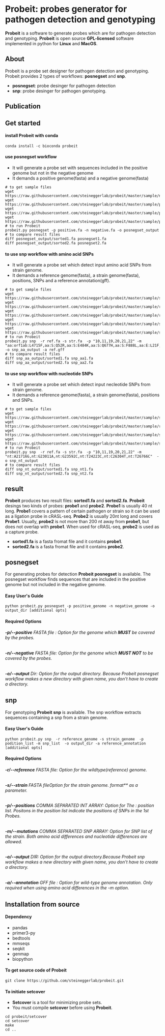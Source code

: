 # **Probeit**: probes generator for pathogen detection and genotyping
**Probeit** is a software to generate probes which are for pathogen detection and genotyping. **Probeit** is open source **GPL-licensed** software implemented in python for **Linux** and **MacOS**.
## About
Probeit is a probe set designer for pathogen detection and genotyping.
Probeit provides 2 types of workflows: **posnegset** and **snp**. 
* **posnegset**: probe desinger for pathogen detection 
* **snp**: probe desinger for pathogen genotyping.

## Publication

## Get started
#### install **Probeit** with conda

```
conda install -c bioconda probeit
```

#### use **posnegset** workflow
* It will generate a probe set with sequences included in the positive genome but not in the negative genome
* It demands a positive genome(fasta) and a negative genome(fasta)

```
# to get sample files
wget https://raw.githubusercontent.com/steineggerlab/probeit/master/sample/negative.fa
wget https://raw.githubusercontent.com/steineggerlab/probeit/master/sample/positive.fa
wget https://raw.githubusercontent.com/steineggerlab/probeit/master/sample/posnegset1.fa
wget https://raw.githubusercontent.com/steineggerlab/probeit/master/sample/posnegset2.fa
# to run Probeit
probeit.py posnegset -p positive.fa -n negative.fa -o posnegset_output
# to compare result files 
diff posnegset_output/sorted1.fa posnegset1.fa
diff posnegset_output/sorted2.fa posnegset2.fa
```
#### to use **snp** workflow with **amino acid** SNPs
* It will generate a probe set which detect input amino acid SNPs from strain genome.
* It demands a reference genome(fasta), a strain genome(fasta), positions, SNPs and a reference annotation(gff).

```
# to get sample files
wget https://raw.githubusercontent.com/steineggerlab/probeit/master/sample/str.fa
wget https://raw.githubusercontent.com/steineggerlab/probeit/master/sample/ref.fa
wget https://raw.githubusercontent.com/steineggerlab/probeit/master/sample/ref.gff
wget https://raw.githubusercontent.com/steineggerlab/probeit/master/sample/snp_aa1.fa
wget https://raw.githubusercontent.com/steineggerlab/probeit/master/sample/snp_aa2.fa
# to run Probeit
probeit.py snp  -r ref.fa -s str.fa  -p "10,11,19,20,21,22" -m "aa:orf1ab:L4715F,aa:S:Q52R,aa:S:E484K,aa:S:Q677H,aa:S:F888L,aa:E:L21F,aa:M:I82T"  -o snp_aa_output -a ref.gff
# to compare result files
diff snp_aa_output/sorted1.fa snp_aa1.fa
diff snp_aa_output/sorted2.fa snp_aa2.fa
```
#### to use **snp** workflow with **nucleotide** SNPs
* It will generate a probe set which detect input necleotide SNPs from strain genome.
* It demands a reference genome(fasta), a strain genome(fasta), positions and SNPs.

```
# to get sample files
wget https://raw.githubusercontent.com/steineggerlab/probeit/master/sample/str.fa
wget https://raw.githubusercontent.com/steineggerlab/probeit/master/sample/ref.fa
wget https://raw.githubusercontent.com/steineggerlab/probeit/master/sample/snp_nt1.fa
wget https://raw.githubusercontent.com/steineggerlab/probeit/master/sample/snp_nt2.fa
# to run Probeit
probeit.py snp  -r ref.fa -s str.fa  -p "10,11,19,20,21,22" -m "nt:A21716G,nt:G23011A,nt:G23592C,nt:T24223C,nt:C26304T,nt:T26766C"  -o snp_nt_output
# to compare result files
diff snp_nt_output/sorted1.fa snp_nt1.fa
diff snp_nt_output/sorted2.fa snp_nt2.fa
```

## result
**Probeit** produces two result files: **sorted1.fa** and **sorted2.fa**. **Probeit** desings two kinds of probes: **probe1** and **probe2**. **Probe1** is usually 40 nt long. **Probe1** covers a pattern of certain pathogen or strain so it can be used as a ligation probe in cRASL-seq. **Probe2** is usually 20nt long and covers **Probe1**. Usually, **probe2** is not more than 200 nt away from **probe1**, but does not overlap with **probe1**. When used for cRASL-seq, **probe2** is used as a capture probe.
* **sorted1.fa** is a fasta fromat file and it contains **probe1**.
* **sorted2.fa** is a fasta fromat file and it contains **probe2**.
 
## **posnegset** 
For generating probes for detection **Probeit posnegset** is available. The posnegset  workflow finds sequences that are included in the positive genome but not included in the negative genome.
#### Easy User's Guide
```
python probeit.py posnegset -p positive_genome -n negative_genome -o output_dir [additional opts]
```
#### Required Options
###### **-p/--positive** FASTA file : Option for the genome which **MUST** be covered by the probes.
###### **-n/--negative** FASTA file: Option for the genome which **MUST NOT** to be covered by the probes. 
###### **-o/--output** Dir: Option for the output directory. Because Probeit posnegset workflow makes a new directory with given name, you don't have to create a directory. 

## **snp** 
For genotyping **Probeit snp** is available. The snp workflow extracts sequences containing a snp from a strain genome.
#### Easy User's Guide
```
python probeit.py snp  -r reference_genome -s strain_genome  -p podition_list -m snp_list  -o output_dir -a reference_annotation [additional opts]
```

#### Required Options
###### **-r/--reference** FASTA file: Option for the wildtype(reference) genome. 
###### **-s/--strain** FASTA fileOption for the strain genome.  format** as a parameter.
###### **-p/--positions** COMMA SEPARATED INT ARRAY: Option for The : position list. Positons in the position list indicate the positions of SNPs in the 1st Probes.  
###### **-m/--mutations** COMMA SEPARATED SNP ARRAY: Option for SNP list of the strain. Both amino acid differences and nucleotide differences are allowed. 
###### **-o/--output** DIR: Option for the output directory.Because Probeit snp workflow makes a new directory with given name, you don't have to create a directory. 
###### **-a/--annotation** GFF file : Option for wild-type genome annotation. Only required when using amino acid differences in the -m option.

## Installation from source
#### Dependency

* pandas
* primer3-py
* bedtools
* mmseqs
* seqkit
* genmap
* biopython

#### To get source code of Probeit
```
git clone https://github.com/steineggerlab/probeit.git
```
#### To initiate **setcover**
* **Setcover** is a tool for minimizing probe sets.
* You must compile **setcover** before using **Probeit**.

```
cd probeit/setcover
cd setcover
make
cd ..
```

